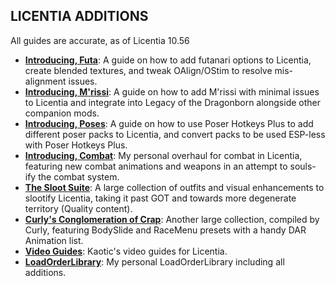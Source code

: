 ## LICENTIA ADDITIONS
All guides are accurate, as of Licentia 10.56
- [**Introducing, Futa**](licentia-futa.md): A guide on how to add futanari options to Licentia, create blended textures, and tweak OAlign/OStim to resolve mis-alignment issues.
- [**Introducing, M'rissi**](licentia-mrissi.md): A guide on how to add M'rissi with minimal issues to Licentia and integrate into Legacy of the Dragonborn alongside other companion mods.
- [**Introducing, Poses**](licentia-poses.md): A guide on how to use Poser Hotkeys Plus to add different poser packs to Licentia, and convert packs to be used ESP-less with Poser Hotkeys Plus.
- [**Introducing, Combat**](licentia-combat.md): My personal overhaul for combat in Licentia, featuring new combat animations and weapons in an attempt to souls-ify the combat system.
- [**The Sloot Suite**](https://docs.google.com/document/d/1q1CxiZEynyFdRtynsxF5oLziQwtqzQcdiQwipjItHlM/edit?usp=drivesdk): A large collection of outfits and visual enhancements to slootify Licentia, taking it past GOT and towards more degenerate territory (Quality content).
- [**Curly's Conglomeration of Crap**](https://docs.google.com/document/d/1q1CxiZEynyFdRtynsxF5oLziQwtqzQcdiQwipjItHlM/edit?usp=drivesdk): Another large collection, compiled by Curly, featuring BodySlide and RaceMenu presets with a handy DAR Animation list.
- [**Video Guides**](https://www.youtube.com/playlist?list=PLuRl4XYwR3uwEwIxombgIwLF-rXudAiCV): Kaotic's video guides for Licentia.
- [**LoadOrderLibrary**](https://loadorderlibrary.com/lists/samsys-licentia-v1056): My personal LoadOrderLibrary including all additions.
